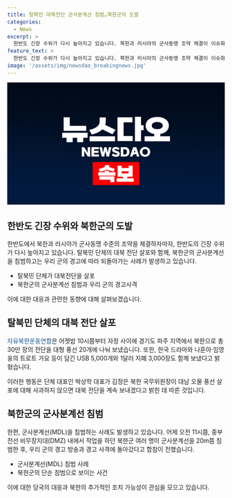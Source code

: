 ```yaml
---
title: 탈북민 대북전단 군사분계선 침범…북한군의 도발
categories:
  - News
excerpt: >
  한반도 긴장 수위가 다시 높아지고 있습니다. 북한과 러시아의 군사동맹 조약 체결이 이슈화되는 가운데, 탈북민 단체가 대북 전단을 살포하며 긴장을 조장하고 있습니다. 자유북한운동연합은 경기도 파주 지역에서 북한으로 전단 30만장을 대형 풍선 20개에 나눠 보냈으며, USB 5,000개와 1달러 지폐 3,000장도 함께 전달했습니다. 이 단체는 김정은 북한 국무위원장이 사과하지 않으면 계속 전단을 보낼 것이라고 경고하고 있으며, 북한군의 군사분계선 침범 사건도 발생하고 있습니다. 북한은 이에 대해 대응할 방안을 모색 중이며, 한반도 상황이 불안정한 상태입니다.
feature_text: >
  한반도 긴장 수위가 다시 높아지고 있습니다. 북한과 러시아의 군사동맹 조약 체결이 이슈화되는 가운데, 탈북민 단체가 대북 전단을 살포하며 긴장을 조장하고 있습니다. 자유북한운동연합은 경기도 파주 지역에서 북한으로 전단 30만장을 대형 풍선 20개에 나눠 보냈으며, USB 5,000개와 1달러 지폐 3,000장도 함께 전달했습니다. 이 단체는 김정은 북한 국무위원장이 사과하지 않으면 계속 전단을 보낼 것이라고 경고하고 있으며, 북한군의 군사분계선 침범 사건도 발생하고 있습니다. 북한은 이에 대해 대응할 방안을 모색 중이며, 한반도 상황이 불안정한 상태입니다.
image: '/assets/img/newsdao_breakingnews.jpg'
---
```


<p><img src="/assets/img/newsdao_breakingnews.jpg" alt="pcversion 속보" /></p>

<h2 data-ke-size="size26">한반도 긴장 수위와 북한군의 도발</h2>

<p data-ke-size="size16">한반도에서 북한과 러시아가 군사동맹 수준의 조약을 체결하자마자, 한반도의 긴장 수위가 다시 높아지고 있습니다. 탈북민 단체의 대북 전단 살포와 함께, 북한군의 군사분계선을 침범하고는 우리 군의 경고에 따라 되돌아가는 사례가 발생하고 있습니다.</p>

<ul>
<li>탈북민 단체가 대북전단을 살포</li>
<li>북한군의 군사분계선 침범과 우리 군의 경고사격</li>
</ul>

<p data-ke-size="size16">이에 대한 대응과 관련한 동향에 대해 살펴보겠습니다.</p>

<h2 data-ke-size="size26">탈북민 단체의 대북 전단 살포</h2>

<p data-ke-size="size16"><span style="color: #1a5490;">자유북한운동연합</span>은 어젯밤 10시쯤부터 자정 사이에 경기도 파주 지역에서 북한으로 총 30만 장의 전단을 대형 풍선 20개에 나눠 보냈습니다. 또한, 한국 드라마와 나훈아·임영웅의 트로트 가요 등이 담긴 USB 5,000개와 1달러 지폐 3,000장도 함께 보냈다고 밝혔습니다.</p>

<p data-ke-size="size16">이러한 행동은 단체 대표인 박상학 대표가 김정은 북한 국무위원장이 대남 오물 풍선 살포에 대해 사과하지 않으면 대북 전단을 계속 보내겠다고 밝힌 데 따른 것입니다.</p>

<h2 data-ke-size="size26">북한군의 군사분계선 침범</h2>

<p data-ke-size="size16">한편, 군사분계선(MDL)을 침범하는 사례도 발생하고 있습니다. 어제 오전 11시쯤, 중부전선 비무장지대(DMZ) 내에서 작업을 하던 북한군 여러 명이 군사분계선을 20m쯤 침범한 후, 우리 군의 경고 방송과 경고 사격에 돌아갔다고 합참이 전했습니다.</p>

<ul>
<li>군사분계선(MDL) 침범 사례</li>
<li>북한군의 단순 침범으로 보이는 사건</li>
</ul>

<p data-ke-size="size16">이에 대한 당국의 대응과 북한의 추가적인 조치 가능성이 관심을 모으고 있습니다.</p>

